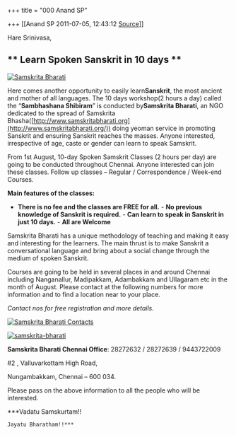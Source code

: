 +++
title = "000 Anand SP"

+++
[[Anand SP	2011-07-05, 12:43:12 [Source](https://groups.google.com/g/samskrita/c/Zon89uOTLiM)]]



Hare Srinivasa,

## **\*\* Learn Spoken Sanskrit in 10 days \*\***

[![](https://ci5.googleusercontent.com/proxy/hWYIJ30dbpv9Civd993O9WSHiXwYXhDRgejXHsNy66Q4fKAogtDVYSzSiQD5is1xuvBC2UskmuKcQ9ThaCqJVPx3AFrVVmSr9B54RcbP5Y2ExMSHZUxe_7i5AcWBgXI=s0-d-e1-ft#http://anandsp1.files.wordpress.com/2011/07/samskrita-bharati.jpg?w=570&h=84 "Samskrita Bharati")](http://anandsp1.files.wordpress.com/2011/07/samskrita-bharati.jpg)

Here comes another opportunity to easily learn**Sanskrit**, the most ancient and mother of all languages. The 10 days workshop(2 hours a day) called the “**Sambhashana Shibiram**” is conducted by**Samskrita Bharati**, an NGO dedicated to the spread of Samskrita Bhasha([http://www.samskritabharati.org](http://www.samskritabharati.org/)) doing yeoman service in promoting Sanskrit and ensuring Sanskrit reaches the masses. Anyone interested, irrespective of age, caste or gender can learn to speak Samskrit.

From 1st August, 10-day Spoken Samskrit Classes (2 hours per day) are going to be conducted throughout Chennai. Anyone interested can join these classes. Follow up classes – Regular / Correspondence / Week-end Courses.

**Main features of the classes:**

-   **There is no fee and the classes are FREE for all.** -   **No previous knowledge of Sanskrit is required.** -   **Can learn to speak in Sanskrit in just 10 days.** -   **All are Welcome**

Samskrita Bharati has a unique methodology of teaching and making it easy and interesting for the learners. The main thrust is to make Sanskrit a conversational language and bring about a social change through the medium of spoken Sanskrit.

Courses are going to be held in several places in and around Chennai including Nanganallur, Madipakkam, Adambakkam and Ullagaram etc in the month of August. Please contact at the following numbers for more information and to find a location near to your place.

*Contact nos for free registration and more details.*

[![](https://ci5.googleusercontent.com/proxy/7NDWBg21orPlxzNIH26tlG50wMQqN9a5fjFP9U5LhnHFipnpOsqR5mFI5QK6DTz7_ElvSdq6wjevQWsL9O1t1k9vZ0MHM7P-UouEIRNFDZgOMOydnIMk43UqcCLQm0X5PJAkZljZiifw=s0-d-e1-ft#http://anandsp1.files.wordpress.com/2011/07/samskrita-bharati-contacts.jpg?w=523&h=397 "Samskrita Bharati Contacts")](http://anandsp1.files.wordpress.com/2011/07/samskrita-bharati-contacts.jpg)

[![](https://ci3.googleusercontent.com/proxy/-rryzwpbQjyGzikM5W0xIPKgDjPRzB-gAnNtpagawOy5uB_UdzRX1bPAJQPBjVdPpOfT3P53koRls72IlpdJmn81iTtqRQ6VIjfKLv40Y6iwjJPHTUy9vnSdd8leaWXW=s0-d-e1-ft#http://anandsp1.files.wordpress.com/2011/07/samskrita-bharati1.jpg?w=200&h=64 "samskrita-bharati")](http://anandsp1.files.wordpress.com/2011/07/samskrita-bharati1.jpg)

**Samskrita Bharati Chennai Office**: 28272632 / 28272639 / 9443722009

#2 , Valluvarkottam High Road,

Nungambakkam,  Chennai – 600 034.

Please pass on the above information to all the people who will be interested.

***Vadatu Samskurtam!!                         
                                   
                                   
    Jayatu Bharatham!!***


